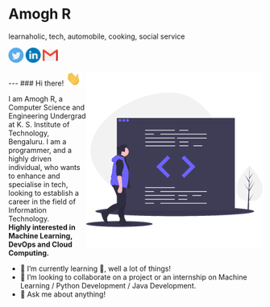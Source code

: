 # Amogh R 

learnaholic, tech, automobile, cooking, social service

<a href="https://twitter.com/amogh2004_"><img src="https://github.com/amogh2004/amogh2004/blob/master/images/twitter.png" width="30" /></a>
<a href="https://www.linkedin.com/in/amogh-r-439654b6/"><img src="https://github.com/amogh2004/amogh2004/blob/master/images/linkedin.png" width="30" /></a>
<a href="mailto:amoghpavan5363@gmail.com"><img src="https://github.com/amogh2004/amogh2004/blob/master/images/281769.png" width="30" /></a>

<img src="https://github.com/amogh2004/amogh2004/blob/master/images/logo3.png" width="350" height="350" align="right"/>
---
### Hi there! <img src="https://raw.githubusercontent.com/ABSphreak/ABSphreak/master/gifs/Hi.gif" width="30px">

I am Amogh R, a Computer Science and Engineering Undergrad at K. S. Institute of Technology, Bengaluru. I am a programmer, and a highly driven individual, who wants to enhance and specialise in tech, looking to establish a career in the field of Information Technology. </br>
**Highly interested in Machine Learning, DevOps and Cloud Computing.**


- 🌱 I’m currently learning 🤔, well a lot of things!
- 👬 I’m looking to collaborate on a project or an internship on Machine Learning / Python Development / Java Development.
- 💬 Ask me about anything!
